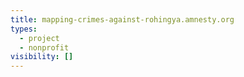 ```yaml
---
title: mapping-crimes-against-rohingya.amnesty.org
types:
  - project
  - nonprofit
visibility: []
---
```

